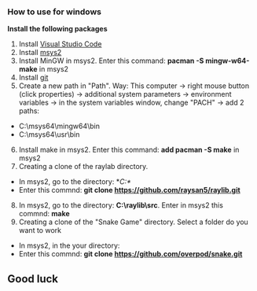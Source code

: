 

### How to use for windows

**Install the following packages**

1. Install [Visual Studio Code](https://code.visualstudio.com/docs/?dv=win)
2. Install [msys2](www.msys2.org)
3. Install MinGW in msys2. Enter this command: **pacman -S mingw-w64-make** in msys2
4. Install [git](https://git-scm.com/)
5. Create a new path in "Path". Way: This computer → right mouse button (click properties) → additional system parameters → environment variables → in the system variables window, change "PACH" → add 2 paths:
* C:\msys64\mingw64\bin
* C:\msys64\usr\bin 
6. Install make in msys2. Enter this command: **add pacman -S make** in msys2
7. Creating a clone of the raylab directory.
* In msys2, go to the directory: **С:\** 
* Enter this commnd: **git clone https://github.com/raysan5/raylib.git**
8. In msys2, go to the directory: **C:\raylib\src**. Enter in msys2 this commnd: **make**
9. Creating a clone of the "Snake Game" directory. Select a folder do you want to work
* In msys2, in the your directory: 
* Enter this commnd: **git clone https://github.com/overpod/snake.git** 

## Good luck